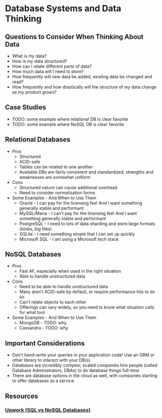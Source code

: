 # Database Systems and Data Thinking

## Questions to Consider When Thinking About Data
* What is my data?
* How is my data structured?
* How can I relate different parts of data?
* How much data will I need to store?
* How frequently will new data be added, existing data be changed and read?
* How frequently and how drastically will the structure of my data change as my product grows?

## Case Studies
* TODO: some example where relational DB is clear favorite
* TODO: some example where NoSQL DB is clear favorite

## Relational Databases
* Pros
	* Structured
	* ACID-safe
	* Tables can be related to one another
	* Available DBs are fairly consistent and standardized, strengths and weaknesses are somewhat uniform
* Cons
	* Structured nature can cause additional overhead
	* Need to consider normalization forms
* Some Examples - And When to Use Them
	* Oracle - I can pay for the licensing fee! And I want something generally stable and performant
	* MySQL/Maria - I can't pay for the licensing fee! And I want something generally stable and performant
	* PostgreSQL - I need to lots of data sharding and store large formats (blobs, big files)
	* SQLite - I need something simple that I can set up quickly
	* Microsoft SQL - I am using a Microsoft tech stack

## NoSQL Databases
* Pros
	* Fast AF, especially when used in the right situation
	* Able to handle unstructured data
* Cons
	* Need to be able to handle unstructured data
	* Many aren't ACID-safe by default, or require performance hits to do so
	* Can't relate objects to each other
	* Offerings can vary widely, so you need to know what situation calls for what tool
* Some Examples - And When to Use Them
	* MongoDB - TODO: why
	* Cassandra - TODO: why

## Important Considerations
* Don't hand-write your queries in your application code! Use an ORM or other library to interact with your DB(s)
* Databases are incredibly complex; scaled companies hire people (called Database Administrators, DBAs) to do database things full-time
* There are database options in the cloud as well, with companies starting to offer databases as a service

## Resources

### [Upwork (SQL vs NoSQL Databases)](https://www.upwork.com/hiring/data/sql-vs-nosql-databases-whats-the-difference/)
